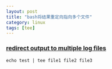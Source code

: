```yaml
---
layout: post
title: "bash将结果重定向指向多个文件"
category: linux
tags: [tee]
---
```


### [redirect output to multiple log files](http://unix.stackexchange.com/questions/41246/how-to-redirect-output-to-multiple-log-files)

```
echo test | tee file1 file2 file3
```
